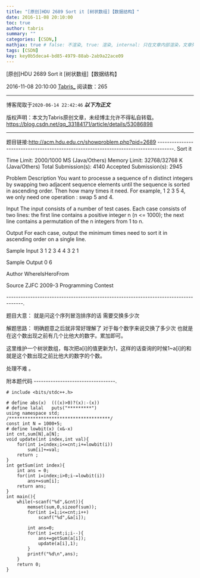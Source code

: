 ```yaml
---
title: "[原创]HDU 2689 Sort it [树状数组]【数据结构】"
date: 2016-11-08 20:10:00
toc: true
author: tabris
summary: ""
categories: [CSDN,]
mathjax: true # false: 不渲染, true: 渲染, internal: 只在文章内部渲染，文章列表中不渲染
tags: [CSDN]
key: key0b5deca4-bd85-4979-88ab-2ab9a22ace09
---
```


[原创]HDU 2689 Sort it [树状数组]【数据结构】

2016-11-08 20:10:00  [Tabris_](https://me.csdn.net/qq_33184171) 阅读数：265

---

博客爬取于`2020-06-14 22:42:46`
***以下为正文***

版权声明：本文为Tabris原创文章，未经博主允许不得私自转载。
https://blog.csdn.net/qq_33184171/article/details/53086898

<!-- more -->

---

题目链接:http://acm.hdu.edu.cn/showproblem.php?pid=2689
-------------------------------------------------------------------------------------.
Sort it

Time Limit: 2000/1000 MS (Java/Others)    Memory Limit: 32768/32768 K (Java/Others)
Total Submission(s): 4140    Accepted Submission(s): 2945


Problem Description
You want to processe a sequence of n distinct integers by swapping two adjacent sequence elements until the sequence is sorted in ascending order. Then how many times it need.
For example, 1 2 3 5 4, we only need one operation : swap 5 and 4.


Input
The input consists of a number of test cases. Each case consists of two lines: the first line contains a positive integer n (n <= 1000); the next line contains a permutation of the n integers from 1 to n.


Output
For each case, output the minimum times need to sort it in ascending order on a single line.


Sample Input
3
1 2 3
4
4 3 2 1


Sample Output
0
6


Author
WhereIsHeroFrom


Source
ZJFC 2009-3 Programming Contest


-------------------------------------------------------------------------------------.

题目大意：
就是问这个序列冒泡排序的话 需要交换多少次

解题思路：
明确题意之后就非常好理解了
对于每个数字来说交换了多少次 也就是在这个数出现之前有几个比他大的数字。累加即可。

这里维护一个树状数组，每次把a[i]的值更新为1，这样的话查询的时候1~a[i]的和就是这个数出现之前比他大的数字的个数。

处理不难  。


附本题代码
----------------------------------.
```
# include <bits/stdc++.h>

# define abs(x)  (((x)>0)?(x):-(x))
# define lalal   puts("*********")
using namespace std;
/**************************************/
const int N = 1000+5;
# define lowbit(x) (x&-x)
int cnt,sum[N],a[N];
void update(int index,int val){
    for(int i=index;i<=cnt;i+=lowbit(i))
        sum[i]+=val;
    return ;
}
int getSum(int index){
    int ans = 0;
    for(int i=index;i>0;i-=lowbit(i))
        ans+=sum[i];
    return ans;
}
int main(){
    while(~scanf("%d",&cnt)){
        memset(sum,0,sizeof(sum));
        for(int i=1;i<=cnt;i++)
            scanf("%d",&a[i]);

        int ans=0;
        for(int i=cnt;i;i--){
            ans+=getSum(a[i]);
            update(a[i],1);
        }
        printf("%d\n",ans);
    }
    return 0;
}

```
